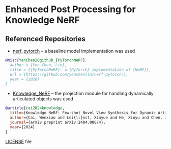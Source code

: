# Enhanced Post Processing for Knowledge NeRF
## Referenced Repositories 
* [nerf_pytorch](https://github.com/yenchenlin/nerf-pytorch/tree/dev?tab=readme-ov-file) – a baseline model implementation was used

```bibtex
@misc{YenChen20github_{PyTorchNeRF},
  author = {Yen-Chen, Lin},
  title = {{PyTorchNeRF}: a {PyTorch} implementation of {NeRF}},
  url = {https://github.com/yenchenlin/nerf-pytorch/},
  year = {2020}
}
```

* [Knowledge_NeRF](https://github.com/RussRobin/Knowledge_NeRF/tree/main) – the projection module for handling dynamically articulated objects was used
```bibtex
@article{cai2024knowledge,
  title={Knowledge NeRF: Few-shot Novel View Synthesis for Dynamic Articulated Objects},
  author={Cai, Wenxiao and Lei{\i}nst, Xinyue and He, Xinyu and Chen, Junming Leo and Wang, Yangang},
  journal={arXiv preprint arXiv:2404.00674},
  year={2024}
}
```

[LICENSE](https://github.com/mverbytska/Enhanced-Post-Processing-for-Knowledge-NeRF/blob/main/LICENSE) file
